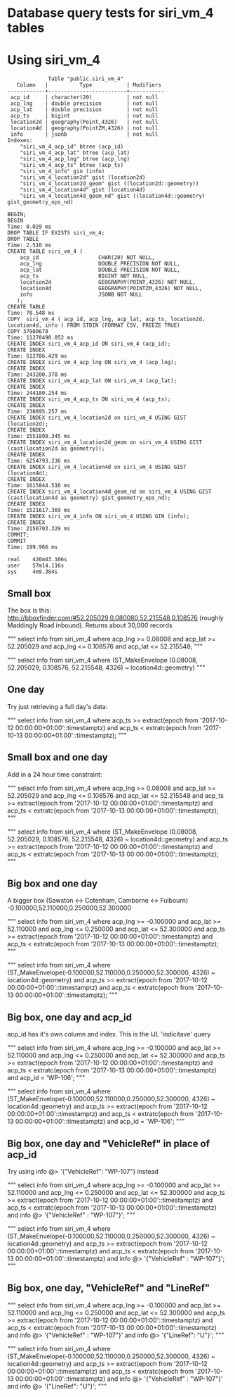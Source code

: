 # Database query tests for siri_vm_4 tables

Using siri\_vm\_4
=============

```
             Table "public.siri_vm_4"
   Column   |          Type           | Modifiers
------------+-------------------------+-----------
 acp_id     | character(20)           | not null
 acp_lng    | double precision        | not null
 acp_lat    | double precision        | not null
 acp_ts     | bigint                  | not null
 location2d | geography(Point,4326)   | not null
 location4d | geography(PointZM,4326) | not null
 info       | jsonb                   | not null
Indexes:
    "siri_vm_4_acp_id" btree (acp_id)
    "siri_vm_4_acp_lat" btree (acp_lat)
    "siri_vm_4_acp_lng" btree (acp_lng)
    "siri_vm_4_acp_ts" btree (acp_ts)
    "siri_vm_4_info" gin (info)
    "siri_vm_4_location2d" gist (location2d)
    "siri_vm_4_location2d_geom" gist ((location2d::geometry))
    "siri_vm_4_location4d" gist (location4d)
    "siri_vm_4_location4d_geom_nd" gist ((location4d::geometry) gist_geometry_ops_nd)
```

```
BEGIN;
BEGIN
Time: 0.029 ms
DROP TABLE IF EXISTS siri_vm_4;
DROP TABLE
Time: 2.510 ms
CREATE TABLE siri_vm_4 (
    acp_id                   CHAR(20) NOT NULL,
    acp_lng                  DOUBLE PRECISION NOT NULL,
    acp_lat                  DOUBLE PRECISION NOT NULL,
    acp_ts                   BIGINT NOT NULL,
    location2d               GEOGRAPHY(POINT,4326) NOT NULL,
    location4d               GEOGRAPHY(POINTZM,4326) NOT NULL,
    info                     JSONB NOT NULL
   );
CREATE TABLE
Time: 78.548 ms
COPY  siri_vm_4 ( acp_id, acp_lng, acp_lat, acp_ts, location2d, location4d, info ) FROM STDIN (FORMAT CSV, FREEZE TRUE)
COPY 37980678
Time: 11270490.052 ms
CREATE INDEX siri_vm_4_acp_id ON siri_vm_4 (acp_id);
CREATE INDEX
Time: 512786.429 ms
CREATE INDEX siri_vm_4_acp_lng ON siri_vm_4 (acp_lng);
CREATE INDEX
Time: 243200.378 ms
CREATE INDEX siri_vm_4_acp_lat ON siri_vm_4 (acp_lat);
CREATE INDEX
Time: 244180.254 ms
CREATE INDEX siri_vm_4_acp_ts ON siri_vm_4 (acp_ts);
CREATE INDEX
Time: 230895.257 ms
CREATE INDEX siri_vm_4_location2d on siri_vm_4 USING GIST (location2d);
CREATE INDEX
Time: 1551898.345 ms
CREATE INDEX siri_vm_4_location2d_geom on siri_vm_4 USING GIST (cast(location2d as geometry));
CREATE INDEX
Time: 6254793.236 ms
CREATE INDEX siri_vm_4_location4d on siri_vm_4 USING GIST (location4d);
CREATE INDEX
Time: 1615844.516 ms
CREATE INDEX siri_vm_4_location4d_geom_nd on siri_vm_4 USING GIST (cast(location4d as geometry) gist_geometry_ops_nd);
CREATE INDEX
Time: 1521617.369 ms
CREATE INDEX siri_vm_4_info ON siri_vm_4 USING GIN (info);
CREATE INDEX
Time: 2156703.329 ms
COMMIT;
COMMIT
Time: 199.966 ms

real    426m43.106s
user    57m14.116s
sys     4m9.384s
```

Small box
---------

The box is this:
http://bboxfinder.com/#52.205029,0.080080,52.215548,0.108576 (roughly
Maddingly Road inbound). Returns about 30,000 records

"""
select info from siri_vm_4 where acp_lng >= 0.08008 and acp_lat >= 52.205029 and acp_lng <= 0.108576 and acp_lat <= 52.215548;
"""

"""
select info from siri_vm_4 where (ST_MakeEnvelope (0.08008, 52.205029, 0.108576, 52.215548, 4326) ~ location4d::geometry)
"""

One day
-------

Try just retrieving a full day's data:

"""
select info from siri_vm_4 where acp_ts >= extract(epoch from '2017-10-12 00:00:00+01:00'::timestamptz) and acp_ts < extratc(epoch from '2017-10-13 00:00:00+01:00'::timestamptz);
"""


Small box and one day
---------------------

Add in a 24 hour time constraint:

"""
select info from siri_vm_4 where acp_lng >= 0.08008 and acp_lat >= 52.205029 and acp_lng <= 0.108576 and acp_lat <= 52.215548 and acp_ts >= extract(epoch from '2017-10-12 00:00:00+01:00'::timestamptz) and acp_ts < extratc(epoch from '2017-10-13 00:00:00+01:00'::timestamptz);
"""

"""
select info from siri_vm_4 where (ST_MakeEnvelope (0.08008, 52.205029, 0.108576, 52.215548, 4326) ~ location4d::geometry) and acp_ts >= extract(epoch from '2017-10-12 00:00:00+01:00'::timestamptz) and acp_ts < extratc(epoch from '2017-10-13 00:00:00+01:00'::timestamptz);
"""

Big box and one day
-------------------

A bigger box (Sawston <-> Cotenham, Camborne <-> Fulbourn) -0.100000,52.110000,0.250000,52.300000

"""
select info from siri_vm_4 where acp_lng >= -0.100000 and acp_lat >= 52.110000 and acp_lng <= 0.250000 and acp_lat <= 52.300000 and acp_ts >= extract(epoch from '2017-10-12 00:00:00+01:00'::timestamptz) and acp_ts < extratc(epoch from '2017-10-13 00:00:00+01:00'::timestamptz);
"""

"""
select info from siri_vm_4 where (ST_MakeEnvelope(-0.100000,52.110000,0.250000,52.300000, 4326) ~ location4d::geometry) and acp_ts >= extract(epoch from '2017-10-12 00:00:00+01:00'::timestamptz) and acp_ts < extratc(epoch from '2017-10-13 00:00:00+01:00'::timestamptz);
"""

Big box, one day and acp\_id
---------------------------

acp\_id has it's own column and index. This is the IJL 'indicitave' query

"""
select info from siri_vm_4 where acp_lng >= -0.100000 and acp_lat >= 52.110000 and acp_lng <= 0.250000 and acp_lat <= 52.300000 and acp_ts >= extract(epoch from '2017-10-12 00:00:00+01:00'::timestamptz) and acp_ts < extratc(epoch from '2017-10-13 00:00:00+01:00'::timestamptz) and acp_id = 'WP-106';
"""

"""
select info from siri_vm_4 where (ST_MakeEnvelope(-0.100000,52.110000,0.250000,52.300000, 4326) ~ location4d::geometry) and acp_ts >= extract(epoch from '2017-10-12 00:00:00+01:00'::timestamptz) and acp_ts < extratc(epoch from '2017-10-13 00:00:00+01:00'::timestamptz) and acp_id = 'WP-106';
"""

Big box, one day and "VehicleRef" in place of acp\_id
----------------------------------------------------

Try using info @> '{"VehicleRef": "WP-107"} instead

"""
select info from siri_vm_4 where acp_lng >= -0.100000 and acp_lat >= 52.110000 and acp_lng <= 0.250000 and acp_lat <= 52.300000 and acp_ts >= extract(epoch from '2017-10-12 00:00:00+01:00'::timestamptz) and acp_ts < extratc(epoch from '2017-10-13 00:00:00+01:00'::timestamptz) and info @> '{"VehicleRef" : "WP-107"}';
"""

"""
select info from siri_vm_4 where (ST_MakeEnvelope(-0.100000,52.110000,0.250000,52.300000, 4326) ~ location4d::geometry) and acp_ts >= extract(epoch from '2017-10-12 00:00:00+01:00'::timestamptz) and acp_ts < extratc(epoch from '2017-10-13 00:00:00+01:00'::timestamptz) and info @> '{"VehicleRef" : "WP-107"}';
"""

Big box, one day, "VehicleRef" and "LineRef"
--------------------------------------------

"""
select info from siri_vm_4 where acp_lng >= -0.100000 and acp_lat >= 52.110000 and acp_lng <= 0.250000 and acp_lat <= 52.300000 and acp_ts >= extract(epoch from '2017-10-12 00:00:00+01:00'::timestamptz) and acp_ts < extratc(epoch from '2017-10-13 00:00:00+01:00'::timestamptz) and info @> '{"VehicleRef" : "WP-107"}' and info @> '{"LineRef": "U"}';
"""

"""
select info from siri_vm_4 where (ST_MakeEnvelope(-0.100000,52.110000,0.250000,52.300000, 4326) ~ location4d::geometry) and acp_ts >= extract(epoch from '2017-10-12 00:00:00+01:00'::timestamptz) and acp_ts < extratc(epoch from '2017-10-13 00:00:00+01:00'::timestamptz) and info @> '{"VehicleRef" : "WP-107"}' and info @> '{"LineRef": "U"}';
"""
